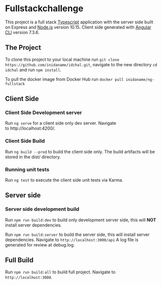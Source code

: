 # Fullstackchallenge

This project is a full stack [Typescript](https://typescriptlang.org) application with the server side built on Express and [Node.js](https://nodejs.org) version 10.15. Client side generated with [Angular CLI](https://cli.angular.io) version 7.3.6.

## The Project

To clone this project to your local machine run `git clone https://github.com/inidaname/idchal.git`, navigate to the new directory `cd idchal` and run `npm install`.

To pull the docker image from Docker Hub run `docker pull inidaname/ng-fullstack`

## Client Side

### Client Side Development server

Run `ng serve` for a client side only dev server. Navigate to http://localhost:4200/.

### Client Side Build

Run `ng build --prod` to build the client side only. The build artifacts will be stored in the dist/ directory.

### Running unit tests

Run `ng test` to execute the client side unit tests via Karma.

## Server side

### Server side development build

Run `npm run build:dev` to build only development server side, this will **NOT** install server dependencies.

Run `npm run build:server` to build the server side, this will install server dependencies. Navigate to `http://localhost:3000/api`
A log file is generated for review at debug.log.

## Full Build
Run `npm run build:all` to build full project. Navigate to `http://localhost:3000`.
